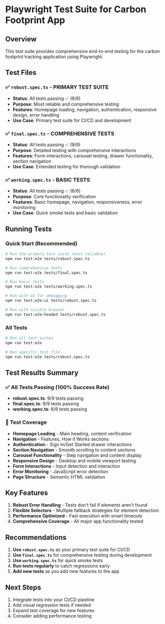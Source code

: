 # Playwright Test Suite for Carbon Footprint App

## Overview
This test suite provides comprehensive end-to-end testing for the carbon footprint tracking application using Playwright.

## Test Files

### ✅ `robust.spec.ts` - **PRIMARY TEST SUITE**
- **Status**: All tests passing ✅ (9/9)
- **Purpose**: Most reliable and comprehensive testing
- **Features**: Homepage loading, navigation, authentication, responsive design, error handling
- **Use Case**: Primary test suite for CI/CD and development

### ✅ `final.spec.ts` - **COMPREHENSIVE TESTS**
- **Status**: All tests passing ✅ (9/9)
- **Purpose**: Detailed testing with comprehensive interactions
- **Features**: Form interactions, carousel testing, drawer functionality, section navigation
- **Use Case**: Extended testing for thorough validation

### ✅ `working.spec.ts` - **BASIC TESTS**
- **Status**: All tests passing ✅ (6/6)
- **Purpose**: Core functionality verification
- **Features**: Basic homepage, navigation, responsiveness, error monitoring
- **Use Case**: Quick smoke tests and basic validation

## Running Tests

### Quick Start (Recommended)
```bash
# Run the primary test suite (most reliable)
npm run test:e2e tests/robust.spec.ts

# Run comprehensive tests
npm run test:e2e tests/final.spec.ts

# Run basic tests
npm run test:e2e tests/working.spec.ts

# Run with UI for debugging
npm run test:e2e:ui tests/robust.spec.ts

# Run with visible browser
npm run test:e2e:headed tests/robust.spec.ts
```

### All Tests
```bash
# Run all test suites
npm run test:e2e

# Run specific test file
npm run test:e2e tests/robust.spec.ts
```

## Test Results Summary

### ✅ All Tests Passing (100% Success Rate)
- **robust.spec.ts**: 9/9 tests passing
- **final.spec.ts**: 9/9 tests passing  
- **working.spec.ts**: 6/6 tests passing

### 🎯 Test Coverage
- **Homepage Loading** - Main heading, content verification
- **Navigation** - Features, How it Works sections
- **Authentication** - Sign In/Get Started drawer interactions
- **Section Navigation** - Smooth scrolling to content sections
- **Carousel Functionality** - Step navigation and content display
- **Responsive Design** - Desktop and mobile viewport testing
- **Form Interactions** - Input detection and interaction
- **Error Monitoring** - JavaScript error detection
- **Page Structure** - Semantic HTML validation

## Key Features

1. **Robust Error Handling** - Tests don't fail if elements aren't found
2. **Flexible Selectors** - Multiple fallback strategies for element detection
3. **Performance Optimized** - Fast execution with smart timeouts
4. **Comprehensive Coverage** - All major app functionality tested

## Recommendations

1. **Use `robust.spec.ts`** as your primary test suite for CI/CD
2. **Use `final.spec.ts`** for comprehensive testing during development
3. **Use `working.spec.ts`** for quick smoke tests
4. **Run tests regularly** to catch regressions early
5. **Add new tests** as you add new features to the app

## Next Steps

1. Integrate tests into your CI/CD pipeline
2. Add visual regression tests if needed
3. Expand test coverage for new features
4. Consider adding performance testing
